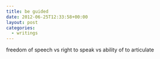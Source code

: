 ```yaml
---
title: be guided
date: 2012-06-25T12:33:58+00:00
layout: post
categories:
  - writings
---
```


freedom of speech vs right to speak vs ability of to articulate
